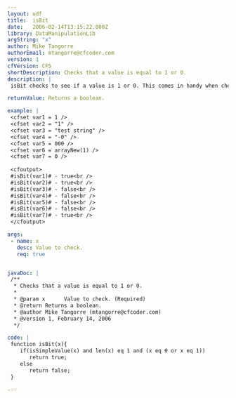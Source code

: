```yaml
---
layout: udf
title:  isBit
date:   2006-02-14T13:15:22.000Z
library: DataManipulationLib
argString: "x"
author: Mike Tangorre
authorEmail: mtangorre@cfcoder.com
version: 1
cfVersion: CF5
shortDescription: Checks that a value is equal to 1 or 0.
description: |
 isBit checks to see if a value is 1 or 0. This comes in handy when checking radio button values where you have two radio buttons with bit values. While this does not save a lot of typing, it does help, especially when your form has an abundance of radio buttons, etc.

returnValue: Returns a boolean.

example: |
 <cfset var1 = 1 />
 <cfset var2 = "1" />
 <cfset var3 = "test string" />
 <cfset var4 = "-0" />
 <cfset var5 = 000 />
 <cfset var6 = arrayNew(1) />
 <cfset var7 = 0 />
 
 <cfoutput>
 #isBit(var1)# - true<br />
 #isBit(var2)# - true<br />
 #isBit(var3)# - false<br />
 #isBit(var4)# - false<br />
 #isBit(var5)# - false<br />
 #isBit(var6)# - false<br />
 #isBit(var7)# - true<br />
 </cfoutput>

args:
 - name: x
   desc: Value to check.
   req: true


javaDoc: |
 /**
  * Checks that a value is equal to 1 or 0.
  * 
  * @param x      Value to check. (Required)
  * @return Returns a boolean. 
  * @author Mike Tangorre (mtangorre@cfcoder.com) 
  * @version 1, February 14, 2006 
  */

code: |
 function isBit(x){
    if(isSimpleValue(x) and len(x) eq 1 and (x eq 0 or x eq 1))
       return true;
    else
       return false;
 }

---
```


